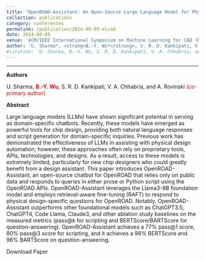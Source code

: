 ```yaml
---
title: "OpenROAD-Assistant: An Open-Source Large Language Model for Physical Design Tasks"
collection: publications 
category: conferences
permalink: /publication/2024-09-09-mlcad
date: 2024-09-09
venue: 'ACM/IEEE International Symposium on Machine Learning for CAD (MLCAD)'
author: 'U. Sharma*, <strong>B.-Y. Wu*</strong>, S. R. D. Kankipati, V. A. Chhabria, and A. Rovinski (co-primary author)'
#citation: 'U. Sharma, B.-Y. Wu, S. R. D. Kankipati, V. A. Chhabria, and A. Rovinski, “OpenROAD-Assistant: An Open-Source Large Language Model for Physical Design Tasks“, Proc. MLCAD, 2024.'
---
```

****

**Authors**

U. Sharma, <span style="color: red;">**B.-Y. Wu**</span>, S. R. D. Kankipati, V. A. Chhabria, and A. Rovinski <span style="color: red;">(co-primary author)</span>

**Abstract**

Large language models (LLMs) have shown significant potential in serving as domain-specific chatbots. Recently, these models have emerged as powerful tools for chip design, providing both natural language responses and script generation for domain-specific inquiries. Previous work has demonstrated the effectiveness of LLMs in assisting with physical design automation; however, these approaches often rely on proprietary tools, APIs, technologies, and designs. As a result, access to these models is extremely limited, particularly for new chip designers who could greatly benefit from a design assistant. This paper introduces OpenROAD-Assistant, an open-source chatbot for OpenROAD that relies only on public data and responds to queries in either prose or Python script using the OpenROAD APIs. OpenROAD-Assistant leverages the Llama3-8B foundation model and employs retrieval-aware fine-tuning (RAFT) to respond to physical design-specific questions for OpenROAD. Notably, OpenROAD-Assistant outperforms other foundational models such as ChatGPT3.5, ChatGPT4, Code Llama, Claude3, and other ablation study baselines on the measured metrics (pass@k for scripting and BERTScore/BARTScore for question-answering). OpenROAD-Assistant achieves a 77% pass@1 score, 80% pass@3 score for scripting, and it achieves a 98% BERTScore and 96% BARTScore on question-answering.

<a href="https://dl.acm.org/doi/10.1145/3670474.3685960" style="text-decoration: none;">Download Paper</a>